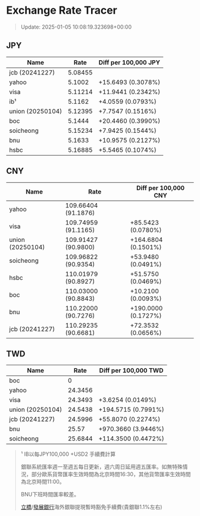 # Exchange Rate Tracer

> Update: 2025-01-05 10:08:19.323698+00:00

## JPY

| Name             |    Rate | Diff per 100,000 JPY   |
|------------------|---------|------------------------|
| jcb (20241227)   | 5.08455 |                        |
| yahoo            | 5.1002  | +15.6493 (0.3078%)     |
| visa             | 5.11214 | +11.9441 (0.2342%)     |
| ib¹              | 5.1162  | +4.0559 (0.0793%)      |
| union (20250104) | 5.12395 | +7.7547 (0.1516%)      |
| boc              | 5.1444  | +20.4460 (0.3990%)     |
| soicheong        | 5.15234 | +7.9425 (0.1544%)      |
| bnu              | 5.1633  | +10.9575 (0.2127%)     |
| hsbc             | 5.16885 | +5.5465 (0.1074%)      |

## CNY

| Name             | Rate                | Diff per 100,000 CNY   |
|------------------|---------------------|------------------------|
| yahoo            | 109.66404	(91.1876) |                        |
| visa             | 109.74959	(91.1165) | +85.5423 (0.0780%)     |
| union (20250104) | 109.91427	(90.9800) | +164.6804 (0.1501%)    |
| soicheong        | 109.96822	(90.9354) | +53.9480 (0.0491%)     |
| hsbc             | 110.01979	(90.8927) | +51.5750 (0.0469%)     |
| boc              | 110.03000	(90.8843) | +10.2100 (0.0093%)     |
| bnu              | 110.22000	(90.7276) | +190.0000 (0.1727%)    |
| jcb (20241227)   | 110.29235	(90.6681) | +72.3532 (0.0656%)     |

## TWD

| Name             |    Rate | Diff per 100,000 TWD   |
|------------------|---------|------------------------|
| boc              |  0      |                        |
| yahoo            | 24.3456 |                        |
| visa             | 24.3493 | +3.6254 (0.0149%)      |
| union (20250104) | 24.5438 | +194.5715 (0.7991%)    |
| jcb (20241227)   | 24.5996 | +55.8070 (0.2274%)     |
| bnu              | 25.57   | +970.3660 (3.9446%)    |
| soicheong        | 25.6844 | +114.3500 (0.4472%)    |


> ¹ IB以每JPY100,000 +USD2 手續費計算
>
> 銀聯系統匯率週一至週五每日更新，週六周日延用週五匯率。如無特殊情況，部分歐系貨幣匯率生效時間為北京時間16:30，其他貨幣匯率生效時間為北京時間11:00。
>
> BNU下班時間匯率較差。
>
> [立橋](https://www.wlbank.com.mo/uploads/ueditor/file/20181211/1544536513900230.pdf)/[發展銀行](https://www.mdb.com.mo/Service_Charges_20230728.pdf)海外銀聯提現暫時豁免手續費(貴銀聯1.1%左右)

